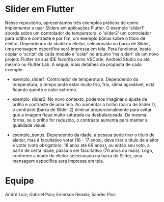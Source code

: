 # Slider em Flutter

Nesse repositório, apresentamos três exemplos práticos de como implementar e usar Sliders em aplicações Flutter. O exemplo 'slider1' aborda sobre um controlador de temperatura, o 'slider2' um controlador para brilho e contraste e por fim, um exemplo bônus sobre o título de eleitor. Dependendo da idade do eleitor, selecionada na barra de Slider, uma mensagem específica será impressa em tela.
Para funcionar, basta copiar o 'script' de cada modelo e 'colar' no arquivo 'main.dart' de um novo projeto Flutter 
de sua IDE favorita como VSCode, Android Studio ou até mesmo no Flutter Lab. A seguir, mais detalhes da proposta de cada exemplo:

- exemplo_slider1: Controlador de temperatura. Dependendo da temperatura, o tempo pode estar muito frio, frio, clima agradável, está ficando quente e calor extremo.

- exemplo_slider2: No novo contexto, podemos imaginar o ajuste de brilho e contraste de uma tela. Ao aumentar o brilho (barra de Slider 1), o contraste (barra de Slider 2) diminui proporcionalmente para evitar
que a imagem fique muito saturada ou desbalanceada. Da mesma forma, se o brilho for reduzido, o contraste aumenta para manter a qualidade visual.

- exemplo_bonus: Dependendo da idade, a pessoa pode tirar o titulo de eleitor, mas é facultativo votar (16 - 17 anos), deve tirar o titulo de eleitor e votar (voto obrigatório: 18 anos até 69 anos), ou então seu voto, a partir de certa idade, passa a ser facultativo (70 anos ou mais). Logo, conforme a idade do eleitor selecionada na barra de Slider, uma mensagem
específica será impressa em tela.

# Equipe

André Luiz;
Gabriel Pala;
Emerson Renaki;
Sander Piva

